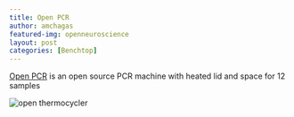 ```yaml
---
title: Open PCR
author: amchagas
featured-img: openneuroscience
layout: post
categories: [Benchtop]
---
```


[Open PCR](https://openpcr.org/) is an open source PCR machine with heated lid and space for 12 samples

![open thermocycler](https://openpcr.org/assets/machine-34ba9a259de2ce130a96f9f6380cc9da.png "open PCR")
